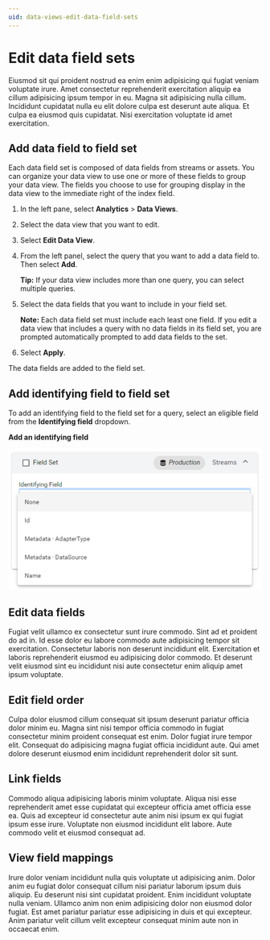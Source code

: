 ```yaml
---
uid: data-views-edit-data-field-sets
---
```


# Edit data field sets

Eiusmod sit qui proident nostrud ea enim enim adipisicing qui fugiat veniam voluptate irure. Amet consectetur reprehenderit exercitation aliquip ea cillum adipisicing ipsum tempor in eu. Magna sit adipisicing nulla cillum. Incididunt cupidatat nulla eu elit dolore culpa est deserunt aute aliqua. Et culpa ea eiusmod quis cupidatat. Nisi exercitation voluptate id amet exercitation.

## Add data field to field set

Each data field set is composed of data fields from streams or assets. You can organize your data view to use one or more of these fields to group your data view. The fields you choose to use for grouping display in the data view to the immediate right of the index field.

1. In the left pane, select **Analytics** > **Data Views**.

1. Select the data view that you want to edit.

1. Select **Edit Data View**.

1. From the left panel, select the query that you want to add a data field to. Then select **Add**.

	**Tip:** If your data view includes more than one query, you can select multiple queries.

1. Select the data fields that you want to include in your field set.

	**Note:** Each data field set must include each least one field. If you edit a data view that includes a query with no data fields in its field set, you are prompted automatically prompted to add data fields to the set.

1. Select **Apply**.

The data fields are added to the field set. 

## Add identifying field to field set

To add an identifying field to the field set for a query, select an eligible field from the **Identifying field** dropdown.

**Add an identifying field**

![add-an-identifying-field](_images/add-an-identifying-field.png)

## Edit data fields

Fugiat velit ullamco ex consectetur sunt irure commodo. Sint ad et proident do ad in. Id esse dolor eu labore commodo aute adipisicing tempor sit exercitation. Consectetur laboris non deserunt incididunt elit. Exercitation et laboris reprehenderit eiusmod eu adipisicing dolor commodo. Et deserunt velit eiusmod sint eu incididunt nisi aute consectetur enim aliquip amet ipsum voluptate.

## Edit field order

Culpa dolor eiusmod cillum consequat sit ipsum deserunt pariatur officia dolor minim eu. Magna sint nisi tempor officia commodo in fugiat consectetur minim proident consequat est enim. Dolor fugiat irure tempor elit. Consequat do adipisicing magna fugiat officia incididunt aute. Qui amet dolore deserunt eiusmod enim incididunt reprehenderit dolor sit sunt.

## Link fields

Commodo aliqua adipisicing laboris minim voluptate. Aliqua nisi esse reprehenderit amet esse cupidatat qui excepteur officia amet officia esse ea. Quis ad excepteur id consectetur aute anim nisi ipsum ex qui fugiat ipsum esse irure. Voluptate non eiusmod incididunt elit labore. Aute commodo velit et eiusmod consequat ad.

## View field mappings

Irure dolor veniam incididunt nulla quis voluptate ut adipisicing anim. Dolor anim eu fugiat dolor consequat cillum nisi pariatur laborum ipsum duis aliquip. Eu deserunt nisi sint cupidatat proident. Enim incididunt voluptate nulla veniam. Ullamco anim non enim adipisicing dolor non eiusmod dolor fugiat. Est amet pariatur pariatur esse adipisicing in duis et qui excepteur. Anim pariatur velit cillum velit excepteur consequat minim aute non in occaecat enim.